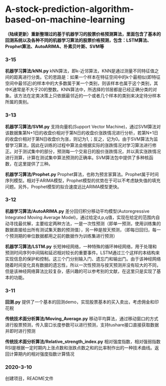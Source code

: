 # A-stock-prediction-algorithm-based-on-machine-learning
**（陆续更新）重新整理过的基于机器学习的股票价格预测算法，里面包含了基本的回测系统以及各种不同的机器学习算法的股票价格预测，包含：LSTM算法、Prophet算法、AutoARIMA、朴素贝叶斯、SVM等**

### 3-15
**机器学习算法/kNN.py**
kNN算法，即k-近邻算法，KNN是通过测量不同特征值之间的距离进行分类。它的思路是：如果一个样本在特征空间中的k个最相似(即特征空间中最邻近)的样本中的大多数属于某一个类别，则该样本也属于这个类别，其中K通常是不大于20的整数。KNN算法中，所选择的邻居都是已经正确分类的对象。该方法在定类决策上只依据最邻近的一个或者几个样本的类别来决定待分样本所属的类别。

### 3-13
**机器学习算法/SVM.py**
支持向量机(Support Vector Machine)，通过SVM算法对该数据集第N+1日的收盘价相对于第N日的收盘价涨跌情况进行分析，若第N+1日的收盘价相对于第N日收盘价为涨，则记为1,；反之，记为0。由于SVM算法为监督学习算法，因此在训练的过程中算法会根据实际的涨跌情况对学习算法进行修正。对于测试集中的部分，预测每一个交易日的股价涨跌情况，并以真实涨跌情况进行测算，计算在测试集中算法预测的正确率。SVM算法包中提供了多种核函数，在这里提供了三种。

**机器学习算法/Prophet.py**
Prophet算法，也称为预言家算法。Prophet属于时间序列模型。相对于ARIMA模型，Prophet模型的优势在于可以不考虑缺失值的填充问题。另外，Prophet模型的拟合速度远比ARIMA模型更快。

### 3-12
**机器学习算法/AutoARIMA.py**
差分回归积分移动平均模型(Autoregressive Integrated Moving Average Model)，通过给定d,p,q值，实现在给定的范围内自动寻找最优解，主要给定两种方法，一是一次性预测（即单一预测，使用训练集的数据直接给出所有测试集天数的预测值），另一种是按天预测，（即每日回归，每一个预测期的单位数据都用之前的数据作为训练集进行预测）

**机器学习算法/LSTM.py**
长短神经网络，一种特殊的循环神经网络，用于处理和预测时间序列中间隔和延迟相对较长的重要事件。LSTM通过三个这样的本结构来实现信息的保护和控制。这三个门分别输入门、遗忘门和输出门。由于该神经网络随着时间变化具有数据的遗忘性，所以一次性预测与按天预测并没有较大的不同，但是该神经网络算法比较复杂，感兴趣的可以参考别的文献，在这里只是实现了基本的功能。

### 3-11
**回测.py**
提供了一个基本的回测demo，实现股票基本的买入卖出，考虑佣金和印花税

**传统技术面分析算法/Moving_Average.py**
移动平均算法，通过移动窗口的方式进行股票预测，传入窗口长度参数可以进行预测，支持tushare接口直接获取数据并即时进行预测

**传统技术面分析算法/Relative_strength_index.py**
相对强度指数，相对强弱指数RSI是根据一定时期内上涨点数和涨跌点数之和的比率制作出的一种技术曲线。返回计算期内的相对强度指数计算情况

### 2020-3-10
创建项目，README文件
